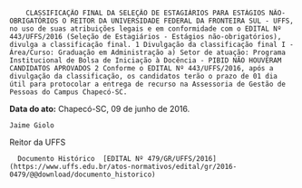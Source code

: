         CLASSIFICAÇÃO FINAL DA SELEÇÃO DE ESTAGIÁRIOS PARA ESTÁGIOS NÃO-OBRIGATÓRIOS O REITOR DA UNIVERSIDADE FEDERAL DA FRONTEIRA SUL - UFFS, no uso de suas atribuições legais e em conformidade com o EDITAL Nº 443/UFFS/2016 (Seleção de Estagiários - Estágios não-obrigatórios), divulga a classificação final. 1 Divulgação da classificação final I - Área/Curso: Graduação em Administração a) Setor de atuação: Programa Institucional de Bolsa de Iniciação à Docência - PIBID NÃO HOUVERAM CANDIDATOS APROVADOS 2 Conforme o EDITAL Nº 443/UFFS/2016, após a divulgação da classificação, os candidatos terão o prazo de 01 dia útil para protocolar a entrega de recurso na Assessoria de Gestão de Pessoas do Campus Chapecó-SC. 

   **Data do ato:** Chapecó-SC, 09 de junho de 2016.   
 

    Jaime Giolo   
 Reitor da UFFS 

      Documento Histórico  [EDITAL Nº 479/GR/UFFS/2016](https://www.uffs.edu.br/atos-normativos/edital/gr/2016-0479/@@download/documento_historico)     
      